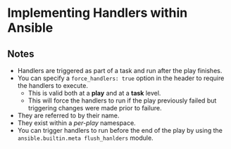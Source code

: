 # Implementing Handlers within Ansible

## Notes

- Handlers are triggered as part of a task and run after the play finishes.
- You can specify a `force_handlers: true` option in the header to require the handlers to execute.
  - This is valid both at a **play** and at a **task** level.
  - This will force the handlers to run if the play previously failed but triggering changes were made prior to failure.
- They are referred to by their name.
- They exist within a *per-play* namespace.
- You can trigger handlers to run before the end of the play by using the `ansible.builtin.meta flush_hanlders` module.
